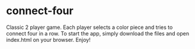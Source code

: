 # connect-four
Classic 2 player game. Each player selects a color piece and tries to connect four in a row.
To start the app, simply download the files and open index.html on your browser. Enjoy!
